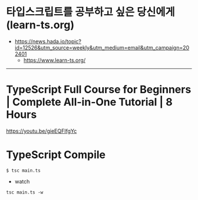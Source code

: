 # 타입스크립트를 공부하고 싶은 당신에게 (learn-ts.org)

- https://news.hada.io/topic?id=12526&utm_source=weekly&utm_medium=email&utm_campaign=202401
  - https://www.learn-ts.org/

<hr>

# TypeScript Full Course for Beginners | Complete All-in-One Tutorial | 8 Hours

https://youtu.be/gieEQFIfgYc

# TypeScript Compile


```
$ tsc main.ts

```

- watch

```
tsc main.ts -w
```

